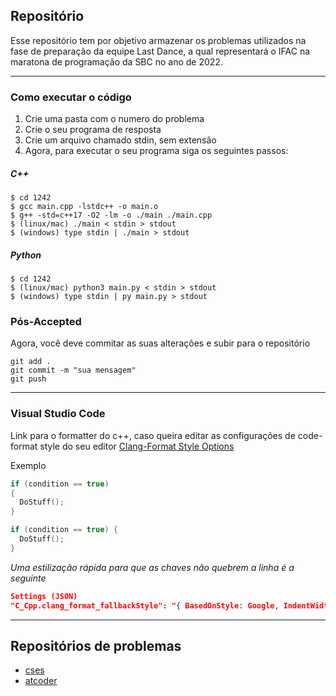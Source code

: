 ## Repositório

Esse repositório tem por objetivo armazenar os problemas utilizados na fase de preparação da equipe Last Dance, a qual representará o IFAC na maratona de programação da SBC no ano de 2022.

<hr>

### Como executar o código

1. Crie uma pasta com o numero do problema
2. Crie o seu programa de resposta
3. Crie um arquivo chamado stdin, sem extensão
4. Agora, para executar o seu programa siga os seguintes passos:

##### C++

    $ cd 1242
    $ gcc main.cpp -lstdc++ -o main.o
    $ g++ -std=c++17 -O2 -lm -o ./main ./main.cpp
    $ (linux/mac) ./main < stdin > stdout
    $ (windows) type stdin | ./main > stdout


##### Python

    $ cd 1242
    $ (linux/mac) python3 main.py < stdin > stdout
    $ (windows) type stdin | py main.py > stdout


### Pós-Accepted

Agora, você deve commitar as suas alterações e subir para o repositório

    git add .
    git commit -m "sua mensagem"
    git push

<hr>


### Visual Studio Code

Link para o formatter do c++, caso queira editar as configurações de code-format style do seu editor
[Clang-Format Style Options](https://clang.llvm.org/docs/ClangFormatStyleOptions.html)

Exemplo
```cpp
if (condition == true)
{
  DoStuff();
}
```

```cpp
if (condition == true) {
  DoStuff();
}
```

_Uma estilização rápida para que as chaves não quebrem a linha é a seguinte_
```json
Settings (JSON)
"C_Cpp.clang_format_fallbackStyle": "{ BasedOnStyle: Google, IndentWidth: 4, ColumnLimit: 0}"
```

<hr>

## Repositórios de problemas
- [cses](https://cses.fi/problemset/)
- [atcoder](https://atcoder.jp/)
